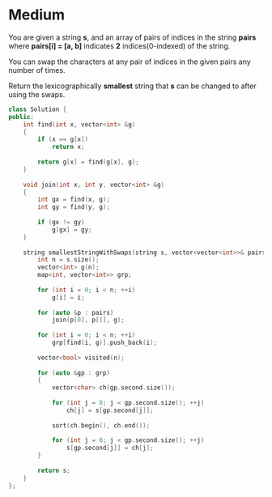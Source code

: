 # Medium

You are given a string **s**, and an array of pairs of indices in the string **pairs** where **pairs[i] = [a, b]** indicates **2** indices(0-indexed) of the string.

You can swap the characters at any pair of indices in the given pairs any number of times.

Return the lexicographically **smallest** string that **s** can be changed to after using the swaps.

```cpp
class Solution {
public:
    int find(int x, vector<int> &g)
    {
        if (x == g[x])
            return x;
        
        return g[x] = find(g[x], g);
    }
    
    void join(int x, int y, vector<int> &g)
    {
        int gx = find(x, g);
        int gy = find(y, g);
        
        if (gx != gy)
            g[gx] = gy; 
    }
    
    string smallestStringWithSwaps(string s, vector<vector<int>>& pairs) {
        int n = s.size();
        vector<int> g(n);
        map<int, vector<int>> grp;
        
        for (int i = 0; i < n; ++i)
            g[i] = i;
        
        for (auto &p : pairs)
            join(p[0], p[1], g);
        
        for (int i = 0; i < n; ++i)
            grp[find(i, g)].push_back(i);
        
        vector<bool> visited(n);
        
        for (auto &gp : grp)
        {
            vector<char> ch(gp.second.size());
            
            for (int j = 0; j < gp.second.size(); ++j)
                ch[j] = s[gp.second[j]];
            
            sort(ch.begin(), ch.end());
            
            for (int j = 0; j < gp.second.size(); ++j)
                s[gp.second[j]] = ch[j];
        }
        
        return s;
    }
};
```
